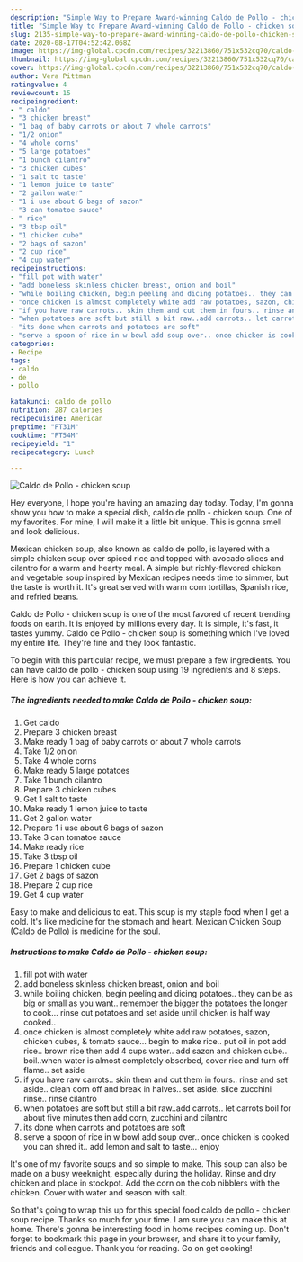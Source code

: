 ```yaml
---
description: "Simple Way to Prepare Award-winning Caldo de Pollo - chicken soup"
title: "Simple Way to Prepare Award-winning Caldo de Pollo - chicken soup"
slug: 2135-simple-way-to-prepare-award-winning-caldo-de-pollo-chicken-soup
date: 2020-08-17T04:52:42.068Z
image: https://img-global.cpcdn.com/recipes/32213860/751x532cq70/caldo-de-pollo-chicken-soup-recipe-main-photo.jpg
thumbnail: https://img-global.cpcdn.com/recipes/32213860/751x532cq70/caldo-de-pollo-chicken-soup-recipe-main-photo.jpg
cover: https://img-global.cpcdn.com/recipes/32213860/751x532cq70/caldo-de-pollo-chicken-soup-recipe-main-photo.jpg
author: Vera Pittman
ratingvalue: 4
reviewcount: 15
recipeingredient:
- " caldo"
- "3 chicken breast"
- "1 bag of baby carrots or about 7 whole carrots"
- "1/2 onion"
- "4 whole corns"
- "5 large potatoes"
- "1 bunch cilantro"
- "3 chicken cubes"
- "1 salt to taste"
- "1 lemon juice to taste"
- "2 gallon water"
- "1 i use about 6 bags of sazon"
- "3 can tomatoe sauce"
- " rice"
- "3 tbsp oil"
- "1 chicken cube"
- "2 bags of sazon"
- "2 cup rice"
- "4 cup water"
recipeinstructions:
- "fill pot with water"
- "add boneless skinless chicken breast, onion and boil"
- "while boiling chicken, begin peeling and dicing potatoes.. they can be as big or small as you want.. remember the bigger the potatoes the longer to cook... rinse cut potatoes and set aside until chicken is half way cooked.."
- "once chicken is almost completely white add raw potatoes, sazon, chicken cubes, &amp; tomato sauce... begin to make rice.. put oil in pot add rice.. brown rice then add 4 cups water.. add sazon and chicken cube.. boil..when water is almost completely obsorbed, cover rice and turn off flame.. set aside"
- "if you have raw carrots.. skin them and cut them in fours.. rinse and set aside.. clean corn off and break in halves.. set aside.  slice zucchini rinse.. rinse cilantro"
- "when potatoes are soft but still a bit raw..add carrots.. let carrots boil for about five minutes then add corn, zucchini and cilantro"
- "its done when carrots and potatoes are soft"
- "serve a spoon of rice in w bowl add soup over.. once chicken is cooked you can shred it.. add lemon and salt to taste... enjoy"
categories:
- Recipe
tags:
- caldo
- de
- pollo

katakunci: caldo de pollo 
nutrition: 287 calories
recipecuisine: American
preptime: "PT31M"
cooktime: "PT54M"
recipeyield: "1"
recipecategory: Lunch

---
```



![Caldo de Pollo - chicken soup](https://img-global.cpcdn.com/recipes/32213860/751x532cq70/caldo-de-pollo-chicken-soup-recipe-main-photo.jpg)

Hey everyone, I hope you're having an amazing day today. Today, I'm gonna show you how to make a special dish, caldo de pollo - chicken soup. One of my favorites. For mine, I will make it a little bit unique. This is gonna smell and look delicious.

Mexican chicken soup, also known as caldo de pollo, is layered with a simple chicken soup over spiced rice and topped with avocado slices and cilantro for a warm and hearty meal. A simple but richly-flavored chicken and vegetable soup inspired by Mexican recipes needs time to simmer, but the taste is worth it. It&#39;s great served with warm corn tortillas, Spanish rice, and refried beans.

Caldo de Pollo - chicken soup is one of the most favored of recent trending foods on earth. It is enjoyed by millions every day. It is simple, it's fast, it tastes yummy. Caldo de Pollo - chicken soup is something which I've loved my entire life. They're fine and they look fantastic.


To begin with this particular recipe, we must prepare a few ingredients. You can have caldo de pollo - chicken soup using 19 ingredients and 8 steps. Here is how you can achieve it.

<!--inarticleads1-->

##### The ingredients needed to make Caldo de Pollo - chicken soup:

1. Get  caldo
1. Prepare 3 chicken breast
1. Make ready 1 bag of baby carrots or about 7 whole carrots
1. Take 1/2 onion
1. Take 4 whole corns
1. Make ready 5 large potatoes
1. Take 1 bunch cilantro
1. Prepare 3 chicken cubes
1. Get 1 salt to taste
1. Make ready 1 lemon juice to taste
1. Get 2 gallon water
1. Prepare 1 i use about 6 bags of sazon
1. Take 3 can tomatoe sauce
1. Make ready  rice
1. Take 3 tbsp oil
1. Prepare 1 chicken cube
1. Get 2 bags of sazon
1. Prepare 2 cup rice
1. Get 4 cup water


Easy to make and delicious to eat. This soup is my staple food when I get a cold. It&#39;s like medicine for the stomach and heart. Mexican Chicken Soup (Caldo de Pollo) is medicine for the soul. 

<!--inarticleads2-->

##### Instructions to make Caldo de Pollo - chicken soup:

1. fill pot with water
1. add boneless skinless chicken breast, onion and boil
1. while boiling chicken, begin peeling and dicing potatoes.. they can be as big or small as you want.. remember the bigger the potatoes the longer to cook... rinse cut potatoes and set aside until chicken is half way cooked..
1. once chicken is almost completely white add raw potatoes, sazon, chicken cubes, &amp; tomato sauce... begin to make rice.. put oil in pot add rice.. brown rice then add 4 cups water.. add sazon and chicken cube.. boil..when water is almost completely obsorbed, cover rice and turn off flame.. set aside
1. if you have raw carrots.. skin them and cut them in fours.. rinse and set aside.. clean corn off and break in halves.. set aside.  slice zucchini rinse.. rinse cilantro
1. when potatoes are soft but still a bit raw..add carrots.. let carrots boil for about five minutes then add corn, zucchini and cilantro
1. its done when carrots and potatoes are soft
1. serve a spoon of rice in w bowl add soup over.. once chicken is cooked you can shred it.. add lemon and salt to taste... enjoy


It&#39;s one of my favorite soups and so simple to make. This soup can also be made on a busy weeknight, especially during the holiday. Rinse and dry chicken and place in stockpot. Add the corn on the cob nibblers with the chicken. Cover with water and season with salt. 

So that's going to wrap this up for this special food caldo de pollo - chicken soup recipe. Thanks so much for your time. I am sure you can make this at home. There's gonna be interesting food in home recipes coming up. Don't forget to bookmark this page in your browser, and share it to your family, friends and colleague. Thank you for reading. Go on get cooking!
